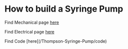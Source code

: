 # How to build a Syringe Pump

Find Mechanical page [here](/Thompson-Syringe-Pump/mechanical)

Find Electrical page [here](/Thompson-Syringe-Pump/electrical)

Find Code [here[(/Thompson-Syringe-Pump/code)

